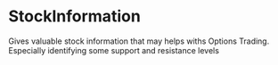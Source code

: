 # StockInformation

Gives valuable stock information that may helps withs Options Trading. Especially identifying some support and resistance levels
